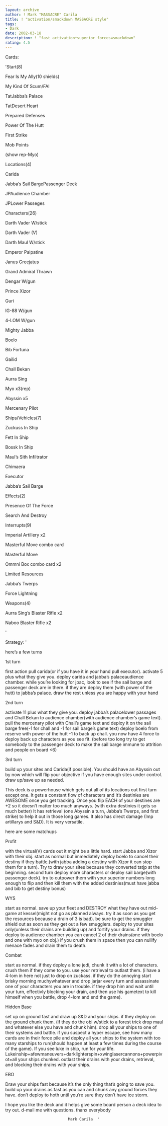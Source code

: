 ```yaml
---
layout: archive
author: ! Mark "MASSACRE" Carila
title: ! "activation/smackdown MASSACRE style"
tags:
- Dark
date: 2002-03-18
description: ! "fast activation+superior forces=smackdown"
rating: 4.5
---
```

Cards: 

'Start(8)


Fear Is My Ally(10 shields)

My Kind Of Scum/FAI

TatJabba’s Palace

TatDesert Heart

Prepared Defenses

Power Of The Hutt

First Strike

Mob Points

(show rep-Myo)


Locations(4)


Carida

Jabba’s Sail BargePassenger Deck

JPAudience Chamber

JPLower Passeges


Characters(26)


Darth Vader W/stick

Darth Vader (V)

Darth Maul W/stick

Emperor Palpatine

Janus Greejatus

Grand Admiral Thrawn

Dengar W/gun

Prince Xizor

Guri

IG-88 W/gun

4-LOM W/gun

Mighty Jabba

Boelo

Bib Fortuna

Gailid

Chall Bekan

Aurra Sing

Myo x3(rep)

Abyssin x5

Mercenary Pilot


Ships/Vehicles(7)


Zuckuss In Ship

Fett In Ship

Bossk In Ship

Maul’s Sith Infiltrator

Chimaera

Executor

Jabba’s Sail Barge


Effects(2)


Presence Of The Force

Search And Destroy


Interrupts(9)


Imperial Artillery x2

Masterful Move combo card

Masterful Move

Ommni Box combo card x2

Limited Resources

Jabba’s Twerps

Force Lightning


Weapons(4)


Aurra Sing’s Blaster Rifle x2

Naboo Blaster Rifle x2


'

Strategy: '

here’s a few turns


1st turn

first action pull carida(or if you have it in your hand pull executor). activate 5 plus what they give you. deploy carida and jabba’s palaceaudience chamber. while you’re looking for jpac, look to see if the sail barge and passenger deck are in there. if they are deploy them (with power of the hutt) to jabba’s palace. draw the rest unless you are happy with your hand


2nd turn

activate 11 plus what they give you. deploy jabba’s palacelower passages and Chall Bekan to audience chamber(with audience chamber’s game text). pull the mercenary pilot with Chall’s game text and deploy it on the sail barge free(-1 for chall and -1 for sail barge’s game text) deploy boelo from reserve with power of the hutt -1 to back up chall. you now have 4 force to deploy back up characters as you see fit. (before too long try to get somebody to the passenger deck to make the sail barge immune to attrition and people on board <6)


3rd turn

build up your sites and Carida(if possible). You should have an Abyssin out by now which will flip your objective if you have enough sites under control. draw up/save up as needed.


This deck is a powerhouse which gets out all of its locations out first turn except one. It gets a constant flow of characters and It’s destinies are AWESOME once you get tracking. Once you flip EACH of your destines are +2 so it doesn’t matter too much anyways. (with extra destinies it gets so much better) It has retrieval (one Abyssin a turn, Jabba’s Twerps, and first strike) to help it out in those long games. It also has direct damage (Imp artillarys and S&D). It is very versatile.


here are some matchups


Profit

with the virtual(V) cards out it might be a little hard. start Jabba and Xizor with their obj. start as normal but immediately deploy boelo to cancel their destiny if they battle.(with jabba adding a destiny with Xizor it can stop them for a turn). Try to draw your sites because they converted tatjp at the beginning. second turn deploy more characters or deploy sail barge(with passenger deck). try to outpower them with your superior numbers long enough to flip and then kill them with the added destinies(must have jabba and bib to get destiny bonus)


WYS

start as normal. save up your fleet and DESTROY what they have out mid-game at kessel(might not go as planned always. try it as soon as you get the resources because a drain of 3 is bad). be sure to get the smuggler shield out as soon as they get out a few smugglers. deploy to your sites only(unless their drains are building up) and fortify your drains. if they deploy to audience chamber you can cancel 2 of their drains(one with boelo and one with myo on obj.) if you crush them in space then you can nullify menace fades and drain them to death.


Combat

start as normal. if they deploy a lone jedi, chunk it with a lot of characters. crush them if they come to you. use your retrieval to outlast them. (i have a 4-lom in here not just to drop on zuckass. if they do the annoying start brisky morning muchywhatever and drop jarjar every turn and assassinate one of your characters you are in trouble. if they drop him and wait until your turn, effectivly blocking your drain, and then use his gametext to kill himself when you battle, drop 4-lom and end the game).


Hidden Base

set up on ground fast and draw up S&D and your ships. if they deploy on the ground chunk them. (if they do the obi w/stick to a forest trick drop maul and whatever else you have and chunk him). drop all your ships to one of their systems and battle. if you suspect a hyper escape, see how many cards are in their force pile and deploy all your ships to the system with too many starships to run(should happen at least a few times during the course of the game). If you see luke in ship, run for your life. Lukeinship+afewmaneuvers+darklighterspin+xwinglasercannons+powerpivot=all your ships chunked. outlast their drains with your drains, retrieval, and blocking their drains with your ships.


EBO

Draw your ships fast because it’s the only thing that’s going to save you. build up your drains as fast as you can and chunk any ground forces they have. don’t deploy to hoth until you’re sure they don’t have ice storm.


I hope you like the deck and it helps give some board person a deck idea to try out. d-mail me with questions. thanx everybody

                                Mark Carila  '